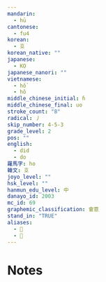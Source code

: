 ```yaml
---
mandarin:
  - hū
cantonese:
  - fu4
korean:
  - 호
korean_native: ""
japanese:
  - KO
japanese_nanori: ""
vietnamese:
  - hồ
  - hô
middle_chinese_initial: ɦ
middle_chinese_final: uo
stroke_count: "8"
radical: 丿
skip_number: 4-5-3
grade_level: 2
pos: ""
english:
  - did
  - do
羅馬字: ho
韓文: 호
joyo_level: ""
hsk_level: ""
hanmun_edu_level: 中
danayo_id: 2003
mc_id: 69
graphemic_classification: 會意
stand_in: "TRUE"
aliases:
  - 𠂞
  - 𠂠
---
```


# Notes
